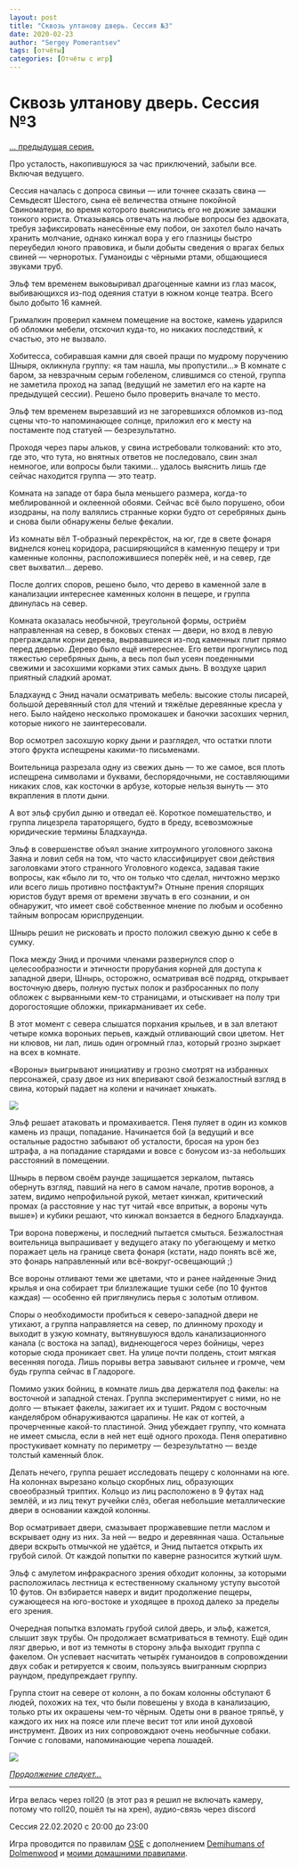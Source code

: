 ```yaml
---
layout: post
title: "Сквозь ултанову дверь. Сессия №3"
date: 2020-02-23
author: "Sergey Pomerantsev"
tags: [отчёты]
categories: [Отчёты с игр]
---
```


# Сквозь ултанову дверь. Сессия №3

[… предыдущая серия.](https://stuartzaq.blot.im/%D1%81%D0%BA%D0%B2%D0%BE%D0%B7%D1%8C-%D1%83%D0%BB%D1%82%D0%B0%D0%BD%D0%BE%D0%B2%D1%83-%D0%B4%D0%B2%D0%B5%D1%80%D1%8C-%D1%81%D0%B5%D1%81%D1%81%D0%B8%D1%8F-%E2%84%962)

Про усталость, накопившуюся за час приключений, забыли все. Включая ведущего.

Сессия началась с допроса свиньи — или точнее сказать свина — Семьдесят Шестого, сына её величества отныне покойной Свиноматери, во время которого выяснились его не дюжие замашки тонкого юриста. Отказываясь отвечать на любые вопросы без адвоката, требуя зафиксировать нанесённые ему побои, он захотел было начать хранить молчание, однако кинжал вора у его глазницы быстро переубедил юного правовика, и были добыты сведения о врагах белых свиней — черноротых. Гуманоиды с чёрными ртами, общающиеся звуками труб.

Эльф тем временем выковыривал драгоценные камни из глаз масок, выбивающихся из-под одеяния статуи в южном конце театра. Всего было добыто 16 камней.

Грималкин проверил камнем помещение на востоке, камень ударился об обломки мебели, отскочил куда-то, но никаких последствий, к счастью, это не вызвало.

Хобитесса, собиравшая камни для своей пращи по мудрому поручению Шныря, окликнула группу: «я там нашла, мы пропустили…» В комнате с баром, за невзрачным серым гобеленом, слившимся со стеной, группа не заметила проход на запад (ведущий не заметил его на карте на предыдущей сессии). Решено было проверить вначале то место.

Эльф тем временем вырезавший из не загоревшихся обломков из-под сцены что-то напоминающее солнце, приложил его к месту на постаменте под статуей — безрезультатно.

Проходя через пары альков, у свина истребовали толкований: кто это, где это, что тута, но внятных ответов не последовало, свин знал немногое, или вопросы были такими… удалось выяснить лишь где сейчас находится группа — это театр.

Комната на западе от бара была меньшего размера, когда-то меблированной и оклеенной обоями. Сейчас всё было порушено, обои изодраны, на полу валялись странные корки будто от серебряных дынь и снова были обнаружены белые фекалии.

Из комнаты вёл Т-образный перекрёсток, на юг, где в свете фонаря виднелся конец коридора, расширяющийся в каменную пещеру и три каменные колонны, расположившиеся поперёк неё, и на север, где свет выхватил… дерево.

После долгих споров, решено было, что дерево в каменной зале в канализации интереснее каменных колонн в пещере, и группа двинулась на север.

Комната оказалась необычной, треугольной формы, остриём направленная на север, в боковых стенах — двери, но вход в левую преграждали корни дерева, вырвавшиеся из-под каменных плит прямо перед дверью. Дерево было ещё интереснее. Его ветви прогнулись под тяжестью серебряных дынь, а весь пол был усеян поеденными свежими и засохшими корками этих самых дынь. В воздухе царил приятный сладкий аромат.

Бладхаунд с Энид начали осматривать мебель: высокие столы писарей, большой деревянный стол для чтений и тяжёлые деревянные кресла у него. Было найдено несколько промокашек и баночки засохших чернил, которые никого не заинтересовали.

Вор осмотрел засохшую корку дыни и разглядел, что остатки плоти этого фрукта испещрены какими-то письменами.

Воительница разрезала одну из свежих дынь — то же самое, вся плоть испещрена символами и буквами, беспорядочными, не составляющими никаких слов, как косточки в арбузе, которые нельзя вынуть — это вкрапления в плоти дыни.

А вот эльф срубил дыню и отведал её. Короткое помешательство, и группа лицезрела тараторящего, будто в бреду, всевозможные юридические термины Бладхаунда.

Эльф в совершенстве объял знание хитроумного уголовного закона Заяна и ловил себя на том, что часто классифицирует свои действия заголовками этого странного Уголовного кодекса, задавая такие вопросы, как «было ли то, что он только что сделал, ничтожно мерзко или всего лишь противно постфактум?» Отныне прения спорящих юристов будут время от времени звучать в его сознании, и он обнаружит, что имеет своё собственное мнение по любым и особенно тайным вопросам юриспруденции.

Шнырь решил не рисковать и просто положил свежую дыню к себе в сумку.

Пока между Энид и прочими членами развернулся спор о целесообразности и этичности прорубания корней для доступа к западной двери, Шнырь, осторожно, осматривая всё подряд, открывает восточную дверь, полную пустых полок и разбросанных по полу обложек с вырванными кем-то страницами, и отыскивает на полу три дорогостоящие обложки, прикарманивает их себе.

В этот момент с севера слышатся порхания крыльев, и в зал влетают четыре комка вороньих перьев, каждый отливающий свои цветом. Нет ни клювов, ни лап, лишь один огромный глаз, который грозно зыркает на всех в комнате.

«Вороны» выигрывают инициативу и грозно смотрят на избранных персонажей, сразу двое из них вперивают свой безжалостный взгляд в свина, который падает на колени и начинает хныкать.

![](/images/_ultan_3_1.jpg)

Эльф решает атаковать и промахивается. Пеня пуляет в один из комков камень из пращи, попадание. Начинается бой (а ведущий и все остальные радостно забывают об усталости, бросая на урон без штрафа, а на попадание старядами и вовсе с бонусом из-за небольших расстояний в помещении.

Шнырь в первом своём раунде защищается зеркалом, пытаясь обернуть взгляд, павший на него в самом начале, против воронов, а затем, видимо непрофильной рукой, метает кинжал, критический промах (а расстояние у нас тут читай «все впритык, а вороны чуть выше») и кубики решают, что кинжал вонзается в бедного Бладхаунда.

Три ворона повержены, и последний пытается смыться. Безжалостная воительница выпрашивает у ведущего атаку по убегающему и метко поражает цель на границе света фонаря (кстати, надо понять всё же, это фонарь направленный или всё-вокруг-освещающий ;)

Все вороны отливают теми же цветами, что и ранее найденные Энид крылья и она собирает три близлежащие тушки себе (по 10 фунтов каждая) — особенно ей приглянулись перья с золотым отливом.

Споры о необходимости пробиться к северо-западной двери не утихают, а группа направляется на север, по длинному проходу и выходит в узкую комнату, вытянувшуюся вдоль канализационного канала (с востока на запад), виднеющегося через бойницы, через которые сюда проникает свет. На улице почти полдень, стоит мягкая весенняя погода. Лишь порывы ветра завывают сильнее и громче, чем будь группа сейчас в Гладороге.

Помимо узких бойниц, в комнате лишь два держателя под факелы: на восточной и западной стенах. Группа экспериментирует с ними, но не долго — втыкает факелы, зажигает их и тушит. Рядом с восточным канделябром обнаруживаются царапины. Не как от когтей, а прочерченные какой-то пластиной. Энид убеждает группу, что комната не имеет смысла, если в ней нет ещё одного прохода. Пеня оперативно простукивает комнату по периметру — безрезультатно — везде толстый каменный блок.

Делать нечего, группа решает исследовать пещеру с колоннами на юге. На колоннах вырезано кольцо скорбных лиц, образующих своеобразный триптих. Кольцо из лиц расположено в 9 футах над землёй, и из лиц текут ручейки слёз, обегая небольшие металлические двери в основании каждой колонны.

Вор осматривает двери, смазывает проржавевшие петли маслом и вскрывает одну из них. За ней — ведро и деревянная чаша. Остальные двери вскрыть отмычкой не удаётся, и Энид пытается открыть их грубой силой. От каждой попытки по каверне разносится жуткий шум.

Эльф с амулетом инфракрасного зрения обходит колонны, за которыми расположилась лестница к естественному скальному уступу высотой 10 футов. Он взбирается наверх и видит продолжение пещеры, сужающееся на юго-востоке и уходящее в проход далеко за пределы его зрения.

Очередная попытка взломать грубой силой дверь, и эльф, кажется, слышит звук трубы. Он продолжает всматриваться в темноту. Ещё один лязг дверью, и вот из темноты в сторону эльфа выходит группа с факелом. Он успевает насчитать четырёх гуманоидов в сопровождении двух собак и ретируется к своим, пользуясь выигранным сюрприз раундом, предупреждает группу.

Группа стоит на севере от колонн, а по бокам колонны обступают 6 людей, похожих на тех, что были повешены у входа в канализацию, только рты их окрашены чем-то чёрным. Одеты они в рваное тряпьё, у каждого их них на поясе или плече весит тот или иной духовой инструмент. Двоих из них сопровождают очень необычные собаки. Гончие с головами, напоминающие черепа лошадей.

![](/images/_ultan_3_2.jpg)

[*Продолжение следует…*](https://stuartzaq.blot.im/%D1%81%D0%BA%D0%B2%D0%BE%D0%B7%D1%8C-%D1%83%D0%BB%D1%82%D0%B0%D0%BD%D0%BE%D0%B2%D1%83-%D0%B4%D0%B2%D0%B5%D1%80%D1%8C-%D1%81%D0%B5%D1%81%D1%81%D0%B8%D1%8F-%E2%84%964)

---

Игра велась через roll20 (в этот раз я решил не включать камеру, потому что roll20, пошёл ты на хрен), аудио-связь через discord

Сессия 22.02.2020 с 20:00 до 23:00

Игра проводится по правилам [OSE](https://ose.ruleplaying.com/) c дополнением [Demihumans of Dolmenwood](https://docs.google.com/document/d/1daIiaMoYlEb0tD5Ef7CU7W189cRns_UgXriePPj6ktk/edit) и [моими домашними правилами](https://docs.google.com/document/d/1UBRN9XMcaotLbzjYuXPwu192-ijSDO1T7-A3fNhyeq0/edit).
